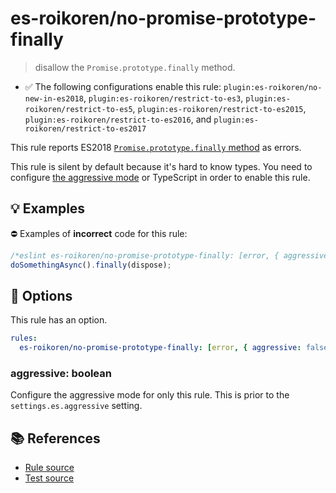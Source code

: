 # es-roikoren/no-promise-prototype-finally
> disallow the `Promise.prototype.finally` method.

- ✅ The following configurations enable this rule: `plugin:es-roikoren/no-new-in-es2018`, `plugin:es-roikoren/restrict-to-es3`, `plugin:es-roikoren/restrict-to-es5`, `plugin:es-roikoren/restrict-to-es2015`, `plugin:es-roikoren/restrict-to-es2016`, and `plugin:es-roikoren/restrict-to-es2017`

This rule reports ES2018 [`Promise.prototype.finally` method](https://github.com/tc39/proposal-promise-finally) as errors.

This rule is silent by default because it's hard to know types. You need to configure [the aggressive mode](../#the-aggressive-mode) or TypeScript in order to enable this rule.

## 💡 Examples

⛔ Examples of **incorrect** code for this rule:

```js
/*eslint es-roikoren/no-promise-prototype-finally: [error, { aggressive: true }] */
doSomethingAsync().finally(dispose);
```

## 🔧 Options

This rule has an option.

```yml
rules:
  es-roikoren/no-promise-prototype-finally: [error, { aggressive: false }]
```

### aggressive: boolean

Configure the aggressive mode for only this rule.
This is prior to the `settings.es.aggressive` setting.

## 📚 References

- [Rule source](https://github.com/roikoren755/eslint-plugin-es/blob/v2.0.7/src/rules/no-promise-prototype-finally.ts)
- [Test source](https://github.com/roikoren755/eslint-plugin-es/blob/v2.0.7/tests/src/rules/no-promise-prototype-finally.ts)
